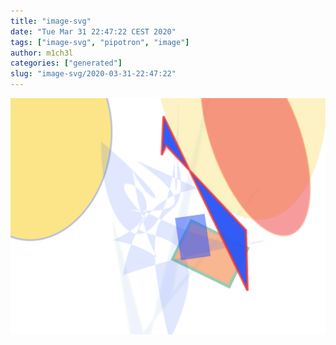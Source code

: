 ```yaml
---
title: "image-svg"
date: "Tue Mar 31 22:47:22 CEST 2020"
tags: ["image-svg", "pipotron", "image"]
author: m1ch3l
categories: ["generated"]
slug: "image-svg/2020-03-31-22:47:22"
---
```


![](image.svg)
